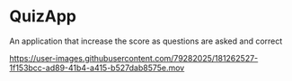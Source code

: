 # QuizApp
 An application that increase the score as questions are asked and correct


https://user-images.githubusercontent.com/79282025/181262527-1f153bcc-ad89-41b4-a415-b527dab8575e.mov

